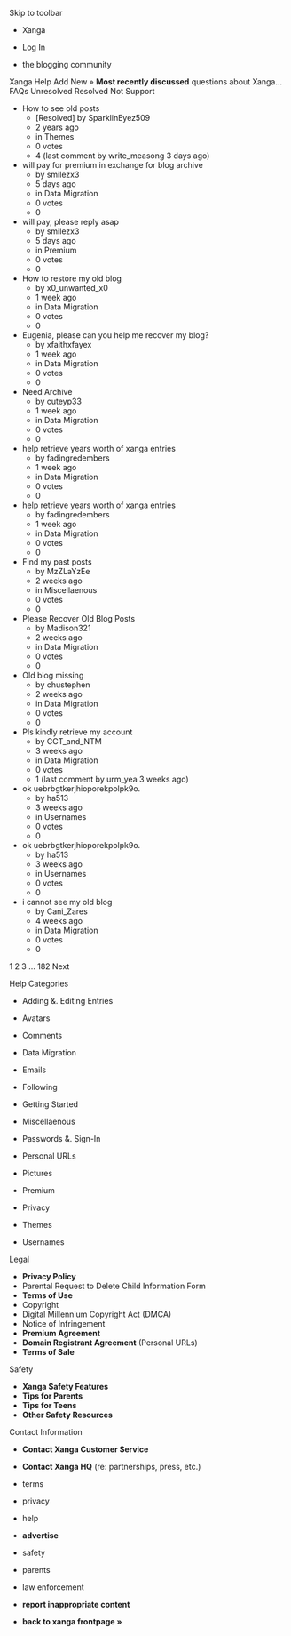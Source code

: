Skip to toolbar

*   Xanga

*   Log In

*   the blogging community

Xanga Help Add New » **Most recently discussed** questions about Xanga… FAQs Unresolved Resolved Not Support

*   How to see old posts
    *   \[Resolved\] by SparklinEyez509
    *   2 years ago
    *   in Themes
    *   0 votes
    *   4 (last comment by write\_measong 3 days ago)
*   will pay for premium in exchange for blog archive
    *   by smilezx3
    *   5 days ago
    *   in Data Migration
    *   0 votes
    *   0
*   will pay, please reply asap
    *   by smilezx3
    *   5 days ago
    *   in Premium
    *   0 votes
    *   0
*   How to restore my old blog
    *   by x0\_unwanted\_x0
    *   1 week ago
    *   in Data Migration
    *   0 votes
    *   0
*   Eugenia, please can you help me recover my blog?
    *   by xfaithxfayex
    *   1 week ago
    *   in Data Migration
    *   0 votes
    *   0
*   Need Archive
    *   by cuteyp33
    *   1 week ago
    *   in Data Migration
    *   0 votes
    *   0
*   help retrieve years worth of xanga entries
    *   by fadingredembers
    *   1 week ago
    *   in Data Migration
    *   0 votes
    *   0
*   help retrieve years worth of xanga entries
    *   by fadingredembers
    *   1 week ago
    *   in Data Migration
    *   0 votes
    *   0
*   Find my past posts
    *   by MzZLaYzEe
    *   2 weeks ago
    *   in Miscellaenous
    *   0 votes
    *   0
*   Please Recover Old Blog Posts
    *   by Madison321
    *   2 weeks ago
    *   in Data Migration
    *   0 votes
    *   0
*   Old blog missing
    *   by chustephen
    *   2 weeks ago
    *   in Data Migration
    *   0 votes
    *   0
*   Pls kindly retrieve my account
    *   by CCT\_and\_NTM
    *   3 weeks ago
    *   in Data Migration
    *   0 votes
    *   1 (last comment by urm\_yea 3 weeks ago)
*   ok uebrbgtkerjhioporekpolpk9o.
    *   by ha513
    *   3 weeks ago
    *   in Usernames
    *   0 votes
    *   0
*   ok uebrbgtkerjhioporekpolpk9o.
    *   by ha513
    *   3 weeks ago
    *   in Usernames
    *   0 votes
    *   0
*   i cannot see my old blog
    *   by Cani\_Zares
    *   4 weeks ago
    *   in Data Migration
    *   0 votes
    *   0

1 2 3 ... 182 Next

Help Categories

*   Adding &. Editing Entries
*   Avatars
*   Comments
*   Data Migration
*   Emails
*   Following
*   Getting Started
*   Miscellaenous

*   Passwords &. Sign-In
*   Personal URLs
*   Pictures
*   Premium
*   Privacy
*   Themes
*   Usernames

Legal

*   **Privacy Policy**
*   Parental Request to Delete Child Information Form
*   **Terms of Use**
*   Copyright
*   Digital Millennium Copyright Act (DMCA)
*   Notice of Infringement
*   **Premium Agreement**
*   **Domain Registrant Agreement** (Personal URLs)
*   **Terms of Sale**

Safety

*   **Xanga Safety Features**
*   **Tips for Parents**
*   **Tips for Teens**
*   **Other Safety Resources**

Contact Information

*   **Contact Xanga Customer Service**
*   **Contact Xanga HQ** (re: partnerships, press, etc.)

*   terms
*   privacy
*   help
*   **advertise**

*   safety
*   parents
*   law enforcement
*   **report inappropriate content**

*   **back to xanga frontpage »**